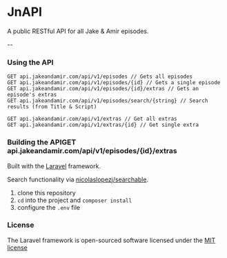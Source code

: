 # JnAPI
A public RESTful API for all Jake &amp; Amir episodes.

--

### Using the API
```
GET api.jakeandamir.com/api/v1/episodes // Gets all episodes
GET api.jakeandamir.com/api/v1/episodes/{id} // Gets a single episode
GET api.jakeandamir.com/api/v1/episodes/{id}/extras // Gets an episode's extras
GET api.jakeandamir.com/api/v1/episodes/search/{string} // Search results (from Title & Script)

GET api.jakeandamir.com/api/v1/extras // Get all extras
GET api.jakeandamir.com/api/v1/extras/{id} // Get single extra
```

### Building the APIGET api.jakeandamir.com/api/v1/episodes/{id}/extras
Built with the [Laravel](http://laravel.com/docs/5.1) framework.

Search functionality via [nicolaslopezj/searchable](https://github.com/nicolaslopezj/searchable).


1. clone this repository
1. `cd` into the project and `composer install`
1. configure the `.env` file

### License

The Laravel framework is open-sourced software licensed under the [MIT license](http://opensource.org/licenses/MIT)